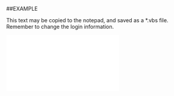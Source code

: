 

##EXAMPLE

This text may be copied to the notepad, and saved as a *.vbs file. Remember to change the login information.

![](../../Examples/vbs/SOActivityLinks.Sales.vbs.txt)





